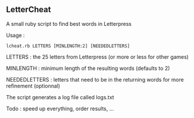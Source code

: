 LetterCheat
-----------

A small ruby script to find best words in Letterpress

Usage :

    lcheat.rb LETTERS [MINLENGTH:2] [NEEDEDLETTERS]

LETTERS : the 25 letters from Letterpress (or more or less for other games)

MINLENGTH : minimum length of the resulting words (defaults to 2)

NEEDEDLETTERS : letters that need to be in the returning words for more refinement (optionnal)

The script generates a log file called logs.txt

Todo :  speed up everything, order results, ...